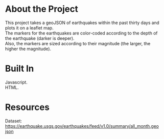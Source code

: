 # About the Project
This project takes a geoJSON of earthquakes within the past thirty days and plots it on a leaflet map.  
The markers for the earthquakes are color-coded according to the depth of the earthquake (darker is deeper).  
Also, the markers are sized according to their magnitude (the larger, the higher the magnitude).  

# Built In
Javascript.  
HTML.  

# Resources
Dataset: https://earthquake.usgs.gov/earthquakes/feed/v1.0/summary/all_month.geojson
